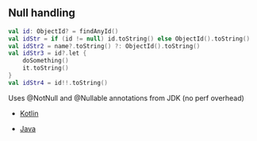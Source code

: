 ## Null handling

```kotlin
val id: ObjectId? = findAnyId()
val idStr = if (id != null) id.toString() else ObjectId().toString()
val idStr2 = name?.toString() ?: ObjectId().toString()
val idStr3 = id?.let {
    doSomething()
    it.toString()
}
val idStr4 = id!!.toString()
```

Uses @NotNull and @Nullable annotations from JDK (no perf overhead)

* [Kotlin](https://github.com/jntakpe/release-monitor/blob/8e6b61b31cab2a0086268155c3dd323dfdf66ada/src/main/kotlin/com/github/jntakpe/releasemonitor/mapper/ApplicationMappings.kt#L7)

* [Java](https://github.com/jntakpe/release-monitor-java/blob/7aa99df15b078f3f0b2643885be2ac5d536a6515/src/main/java/com/github/jntakpe/releasemonitorjava/mapper/ApplicationMapper.java#L14)
